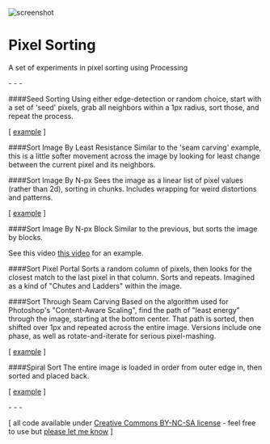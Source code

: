 ![screenshot](http://www.jeffreythompson.org/blog/wp-content/uploads/2012/12/02-web.png)

Pixel Sorting
============

A set of experiments in pixel sorting using Processing

\- \- \-

####Seed Sorting
Using either edge-detection or random choice, start with a set of 'seed' pixels, grab all neighbors within a 1px radius, sort those, and repeat the process.

\[ [example](http://www.jeffreythompson.org/blog/2013/01/14/more-seed-sorting/) \]

####Sort Image By Least Resistance
Similar to the 'seam carving' example, this is a little softer movement across the image by looking for least change between the current pixel and its neighbors.

####Sort Image By N-px
Sees the image as a linear list of pixel values (rather than 2d), sorting in chunks.  Includes wrapping for weird distortions and patterns.

\[ [example](http://www.jeffreythompson.org/blog/2012/11/15/sort-by-n-pixels/) \]

####Sort Image By N-px Block
Similar to the previous, but sorts the image by blocks.

See this video [this video](http://vimeo.com/53651911) for an example.

####Sort Pixel Portal
Sorts a random column of pixels, then looks for the closest match to the last pixel in that column.  Sorts and repeats.  Imagined as a kind of "Chutes and Ladders" within the image.

####Sort Through Seam Carving
Based on the algorithm used for Photoshop's "Content-Aware Scaling", find the path of "least energy" through the image, starting at the bottom center.  That path is sorted, then shifted over 1px and repeated across the entire image.  Versions include one phase, as well as rotate-and-iterate for serious pixel-mashing.

\[ [example](http://www.jeffreythompson.org/blog/2012/12/06/seam-sorting-rotate-and-iterate/) \]

####Spiral Sort
The entire image is loaded in order from outer edge in, then sorted and placed back.

\[ [example](http://www.jeffreythompson.org/blog/2012/12/10/spiral-sorting/) \]

\- \- \-

\[ all code available under [Creative Commons BY-NC-SA license](http://creativecommons.org/licenses/by-nc-sa/3.0/) - feel free to use but [please let me know](http://www.jeffreythompson.org) \]
